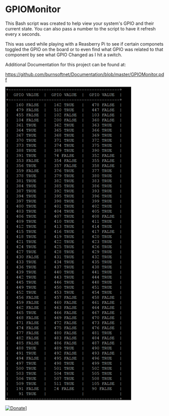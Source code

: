 
# GPIOMonitor
This Bash script was created to help view your system's GPIO and their current state.  You can also pass a number to the script to have it refresh every x seconds.  

This was used while playing with a Reasberry Pi to see if certain componets toggled the GPIO on the board or to even find what GPIO was related to that component by see what GPIO Changed as I hit a switch.

Additional Documentation for this project can be found at:

https://github.com/burnsoftnet/Documentation/blob/master/GPIOMonitor.pdf

<img src="https://github.com/burnsoftnet/GPIOMonitor/blob/master/gpioMonitor.PNG?raw=true">



[![Donate](https://www.paypalobjects.com/en_US/i/btn/btn_donateCC_LG.gif)](https://www.paypal.com/cgi-bin/webscr?cmd=_s-xclick&hosted_button_id=JSW8XEMQVH4BE)]
